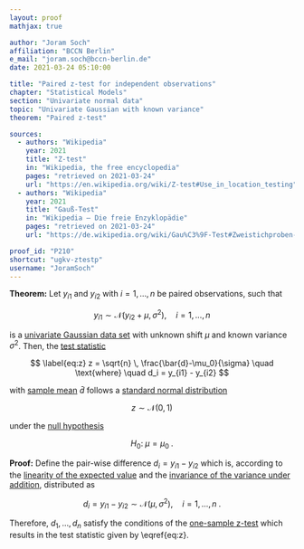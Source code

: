 ```yaml
---
layout: proof
mathjax: true

author: "Joram Soch"
affiliation: "BCCN Berlin"
e_mail: "joram.soch@bccn-berlin.de"
date: 2021-03-24 05:10:00

title: "Paired z-test for independent observations"
chapter: "Statistical Models"
section: "Univariate normal data"
topic: "Univariate Gaussian with known variance"
theorem: "Paired z-test"

sources:
  - authors: "Wikipedia"
    year: 2021
    title: "Z-test"
    in: "Wikipedia, the free encyclopedia"
    pages: "retrieved on 2021-03-24"
    url: "https://en.wikipedia.org/wiki/Z-test#Use_in_location_testing"
  - authors: "Wikipedia"
    year: 2021
    title: "Gauß-Test"
    in: "Wikipedia – Die freie Enzyklopädie"
    pages: "retrieved on 2021-03-24"
    url: "https://de.wikipedia.org/wiki/Gau%C3%9F-Test#Zweistichproben-Gau%C3%9F-Test_f%C3%BCr_abh%C3%A4ngige_(verbundene)_Stichproben"

proof_id: "P210"
shortcut: "ugkv-ztestp"
username: "JoramSoch"
---
```



**Theorem:** Let $y_{i1}$ and $y_{i2}$ with $i = 1, \ldots, n$ be paired observations, such that

$$ \label{eq:ugkv}
y_{i1} \sim \mathcal{N}(y_{i2} + \mu, \sigma^2), \quad i = 1, \ldots, n
$$

is a [univariate Gaussian data set](/D/ugkv) with unknown shift $\mu$ and known variance $\sigma^2$. Then, the [test statistic](/D/tstat)

$$ \label{eq:z}
z = \sqrt{n} \, \frac{\bar{d}-\mu_0}{\sigma} \quad \text{where} \quad d_i = y_{i1} - y_{i2}
$$

with [sample mean](/D/mean-samp) $\bar{d}$ follows a [standard normal distribution](/D/snorm)

$$ \label{eq:z-dist}
z \sim \mathcal{N}(0, 1)
$$

under the [null hypothesis](/D/h0)

$$ \label{eq:ztestp-h0}
H_0: \; \mu = \mu_0 \; .
$$


**Proof:** Define the pair-wise difference $d_i = y_{i1} - y_{i2}$ which is, according to the [linearity of the expected value](/P/mean-lin) and the [invariance of the variance under addition](/P/var-inv), distributed as

$$ \label{eq:d-dist}
d_i = y_{i1} - y_{i2} \sim \mathcal{N}(\mu, \sigma^2), \quad i = 1, \ldots, n \; .
$$

Therefore, $d_1, \ldots, d_n$ satisfy the conditions of the [one-sample z-test](/P/ug-ztest1) which results in the test statistic given by \eqref{eq:z}.